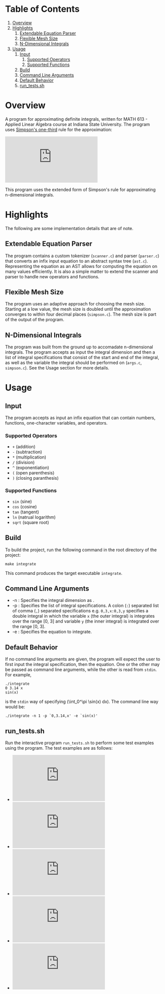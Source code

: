 
# Table of Contents

1.  [Overview](#orga998cf9)
2.  [Highlights](#org3ffe8ad)
    1.  [Extendable Equation Parser](#org0e7c1b1)
    2.  [Flexible Mesh Size](#org23d7d0b)
    3.  [N-Dimensional Integrals](#orgfcb742a)
3.  [Usage](#org30d97c6)
    1.  [Input](#org10010b3)
        1.  [Supported Operators](#orgbe9b289)
        2.  [Supported Functions](#orgc918a5a)
    2.  [Build](#org985ae5e)
    3.  [Command Line Arguments](#org934308b)
    4.  [Default Behavior](#org54e8239)
    5.  [run\_tests.sh](#org4aac20b)



<a id="orga998cf9"></a>

# Overview

A program for approximating definite integrals, written for MATH
613 - Applied Linear Algebra course at Indiana State University. The
program uses [Simpson's one-third](https://en.wikipedia.org/wiki/Simpson%27s_rule) rule for the approximation:

![equation](https://latex.codecogs.com/svg.latex?%5Cdisplaystyle%20%5Cint%20_%7Ba%7D%5E%7Bb%7Df%28x%29%5C%2Cdx%5Capprox%20%7B%5Ctfrac%20%7B%5CDelta%20x%7D%7B3%7D%7D%5Cleft%28f%28x_%7B0%7D%29&plus;4f%28x_%7B1%7D%29&plus;2f%28x_%7B2%7D%29&plus;4f%28x_%7B3%7D%29&plus;2f%28x_%7B4%7D%29&plus;%5Ccdots%20&plus;4f%28x_%7Bn-1%7D%29&plus;f%28x_%7Bn%7D%29%5Cright%29)

This program uses the extended form of Simpson's rule for
approximating n-dimensional integrals.


<a id="org3ffe8ad"></a>

# Highlights

The following are some implementation details that are of note.


<a id="org0e7c1b1"></a>

## Extendable Equation Parser

The program contains a custom tokenizer (`scanner.c`) and parser
(`parser.c`) that converts an infix input equation to an abstract
syntax tree (`ast.c`). Representing the equation as an AST allows
for computing the equation on many values efficiently. It is also a
simple matter to extend the scanner and parser to handle new
operators and functions.


<a id="org23d7d0b"></a>

## Flexible Mesh Size

The program uses an adaptive approach for choosing the mesh
size. Starting at a low value, the mesh size is doubled until the
approximation converges to within four decimal places (`simpson.c`). The
mesh size is part of the output of the program.


<a id="orgfcb742a"></a>

## N-Dimensional Integrals

The program was built from the ground up to accomadate
n-dimensional integrals. The program accepts as input the integral
dimension and then a list of integral specifications that consist
of the start and end of the integral, as well as the variable the
integral should be performed on (`args.c`, `simpson.c`). See the
Usage section for more details.


<a id="org30d97c6"></a>

# Usage


<a id="org10010b3"></a>

## Input

The program accepts as input an infix equation that can contain
numbers, functions, one-character variables, and operators.


<a id="orgbe9b289"></a>

### Supported Operators

-   `+` (addition)
-   `-` (subtraction)
-   `*` (multiplication)
-   `/` (division)
-   `^` (exponentiation)
-   `(` (open parenthesis)
-   `)` (closing paranthesis)


<a id="orgc918a5a"></a>

### Supported Functions

-   `sin` (sine)
-   `cos` (cosine)
-   `tan` (tangent)
-   `ln` (natrual logarithm)
-   `sqrt` (square root)


<a id="org985ae5e"></a>

## Build

To build the project, run the following command in the root
directory of the project: 

`make integrate`

This command produces the target executable `integrate`.


<a id="org934308b"></a>

## Command Line Arguments

-   -n <dimension>: Specifies the integral dimension as <dimension>.
-   -p <params-list>: Specifies the list of integral
    specifications. A colon (`:`) separated list of comma (`,`)
    separated specifications e.g. `0,3,x:0,3,y` specifies a double
    integral in which the variable `x` (the outer integral) is
    integrates over the range [0, 3] and variable `y` (the inner
    integral) is integrated over the range [0, 3].
-   -e <equation>: Specifies the equation to integrate.


<a id="org54e8239"></a>

## Default Behavior

If no command line arguments are given, the program will expect the
user to first input the integral specification, then the
equation. One or the other may be passed as command line arguments,
while the other is read from `stdin`. For example,

    ./integrate 
    0 3.14 x
    sin(x)

is the `stdin` way of specifying \(\int_0^\pi \sin(x) dx\). The
command line way would be:

    ./integrate -n 1 -p `0,3.14,x' -e `sin(x)'


<a id="org4aac20b"></a>

## run\_tests.sh

Run the interactive program `run_tests.sh` to perform some test
examples using the program. The test examples are as follows:

-   ![equation](https://latex.codecogs.com/svg.latex?%5Cdisplaystyle%7B%5Cint_0%5E%7B2%5Cpi%7D%20%5Csin%28x%29%20dx%7D)
-   ![equation](https://latex.codecogs.com/svg.latex?%5Cdisplaystyle%7B%5Cint_0%5E%7B2%5Cpi%7D%20%5Ccos%28x%29%20dx%7D)
-   ![equation](https://latex.codecogs.com/svg.latex?%5Cdisplaystyle%7B%5Cint_0%5E%7B10%7D%20%5Csin%28x%5E2%20&plus;%201%29%20dx%7D)
-   ![equation](https://latex.codecogs.com/svg.latex?%5Cdisplaystyle%7B%5Cint_%7B10%7D%5E%7B20%7D%20%5Csin%28x%5E2%20&plus;%201%29%20dx%7D)
-   ![equation](https://latex.codecogs.com/svg.latex?%5Cdisplaystyle%7B%5Cint_%7B-1%7D%5E%7B1%7D%20%5Cint_1%5E2%20x%5E2y%20&plus;%20xy%5E2%20dx%20dy%7D)

